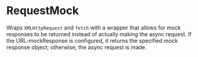 # RequestMock

Wraps `XMLHttpRequest` and `fetch` with a wrapper that
allows for mock responses to be returned instead of actually
making the async request. If the URL-mockResponse is configured,
it returns the specified mock response object; otherwise, the
async request is made. 
